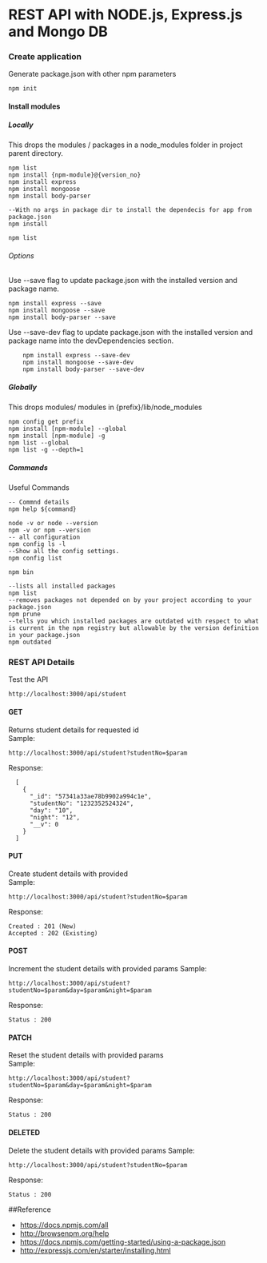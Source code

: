 # REST API with NODE.js, Express.js and Mongo DB

### Create application
Generate package.json with other npm parameters

    npm init

#### Install modules

##### Locally
This drops the modules / packages in a node_modules folder in project parent directory.

    npm list
    npm install {npm-module}@{version_no}
    npm install express
    npm install mongoose
    npm install body-parser
	
	--With no args in package dir to install the dependecis for app from package.json
	npm install
	
    npm list

###### Options
Use --save flag to update package.json with the installed version and package name.

    npm install express --save
    npm install mongoose --save
    npm install body-parser --save

Use --save-dev flag to update package.json with the installed version and package name into the devDependencies section.

        npm install express --save-dev
        npm install mongoose --save-dev
        npm install body-parser --save-dev    

##### Globally
This drops modules/ modules in {prefix}/lib/node_modules

    npm config get prefix
    npm install [npm-module] --global
    npm install [npm-module] -g
    npm list --global
    npm list -g --depth=1


##### Commands
Useful Commands

    -- Commnd details
    npm help ${command}

    node -v or node --version
    npm -v or npm --version
    -- all configuration    
    npm config ls -l
    --Show all the config settings.
    npm config list

    npm bin
    
    --lists all installed packages
    npm list
    --removes packages not depended on by your project according to your package.json
    npm prune
    --tells you which installed packages are outdated with respect to what is current in the npm registry but allowable by the version definition in your package.json
    npm outdated


### REST API Details

Test the API

    http://localhost:3000/api/student

#### GET

Returns student details for requested id  
Sample:  

    http://localhost:3000/api/student?studentNo=$param

Response:

      [
        {
          "_id": "57341a33ae78b9902a994c1e",
          "studentNo": "1232352524324",
          "day": "10",
          "night": "12",
          "__v": 0
        }
      ]

#### PUT
Create student details with provided  
Sample:

    http://localhost:3000/api/student?studentNo=$param

Response:  

    Created : 201 (New)
    Accepted : 202 (Existing)

#### POST
Increment the student details with provided params
Sample:

    http://localhost:3000/api/student?studentNo=$param&day=$param&night=$param

Response:

    Status : 200

#### PATCH
Reset the student details with provided params  
Sample:

    http://localhost:3000/api/student?studentNo=$param&day=$param&night=$param

Response:

    Status : 200

#### DELETED
Delete the student details with provided params
Sample:

    http://localhost:3000/api/student?studentNo=$param

Response:

    Status : 200

##Reference

 - https://docs.npmjs.com/all
 - http://browsenpm.org/help
 - https://docs.npmjs.com/getting-started/using-a-package.json
 - http://expressjs.com/en/starter/installing.html
